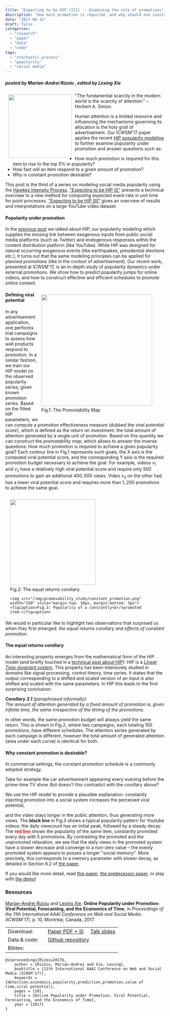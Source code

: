 ```yaml
---
title: "Expecting to be HIP (III) -- Examining the role of promotions"
description: "How much promotion is required, and why should one constantly promote?"
date: "2017-06-12"
draft: false
categories:
  - "research"
  - "paper"
  - "data"
  - "code"
tags:
  - "stochastic process"
  - "popularity"
  - "social media"
---
```


##### posted by _Marian-Andrei Rizoiu_ , edited by _Lexing Xie_ <br />

<img style="float: left;" src="/img/promovability_study/expecting_to_be_hip_icon.png" width="200" Hspace="10" Vspace="5">

"The fundamental scarcity in the modern world is the scarcity of attention." – Herbert A. Simon. 

Human attention is a limited resource and influencing the mechanisms governing its allocation is the holy grail of advertisement.
Our ICWSM'17 paper applies the recent [HIP popularity modeling](/post/expecting_to_be_HIP/) to further examine popularity under promotion and answer questions such as: 

* How much promotion is required for this item to rise to the top 5% in popularity? 
* How fast will an item respond to a given amount of promotion? 
* Why is constant promotion desirable?

<!--more-->

This post is the third of a series on modeling social media popularity using the [Hawkes Intensity Process](https://arxiv.org/abs/1602.06033). ["Expecting to be HIP (I)"](/post/hawkes_intensity/) presents a technical overview to a new method for computing expected event rate in unit time for point processes. ["Expecting to be HIP (II)"](/post/expecting_to_be_HIP/) gives an overview of results and interpretations on a large YouTube video dataset. 


#### Popularity under promotion

In the [previous post](/post/expecting_to_be_HIP/) we talked about HIP, our popularity modeling which supplies the missing link between exogenous inputs from public social media platforms (such as Twitter) and endogenous responses within the content distribution platform (like YouTube).
While HIP was designed for natural occurring exogenous events (like earthquakes, presidential elections etc.), it turns out that the same modeling principles can be applied for planned promotions (like in the context of advertisement).
Our recent work, presented at ICWSM'17, is an in-depth study of popularity dynamics under external promotions.
We show how to predict popularity jumps for online videos, and how to construct effective and efficient schedules to promote online content.


<figure style="float: right; margin-left: 10px" >
  <img src="/img/promovability_study/promovability_map.png" width="350" style="margin-bottom: 5px">
  <figcaption>Fig.1: The Promotability Map</figcaption>
</figure> 

<!-- LX: promotability map is mentioned in the text but not in figure caption. fixing it. 
  OLD fig caption: How much promotion is needed to achieve a goal?
-->
<!--LX: add sectioning to break the blog into bite-sized pieces 
-->
#### Defining viral potential 
In any advertisement application, one performs trial campaigns to assess how well products respond to promotion.
In a similar fashion, we train our HIP model on the observed popularity series, given known promotion series.
Based on the fitted HIP parameters, we can compute a promotion effectiveness measure (dubbed the _viral potential score_), which is defined as the return on investment: the total amount of attention generated by a single unit of promotion.
Based on this quantity we can construct the *promotability map*, which allows to answer the inverse questions: How much promotion is required to achieve a given popularity goal?
Each contour line in Fig.1 represents such goals, the X axis is the computed viral potential score, and the corresponding Y axis is the required promotion budget necessary to achieve the goal.
For example, videos $v_1$ and $v_2$ have a relatively high viral potential score and require only $500$ promotions to gain an additional $400,000$ views.
Video $v_3$ on the other had has a lower viral potential score and requires more than $1,200$ promotions to achieve the same goal.


<figure style="float: right; margin-left: 15px; margin-bottom: 5px">
    <img src="/img/promovability_study/LTI_corollary.png" width="270" style="margin-bottom: 5px">
    <figcaption>Fig.2: The equal returns corollary.</figcaption>
  
    <img src="/img/promovability_study/constant_promotion.png" width="250" style="margin-top: 10px, margin-bottom: 5px">
    <figcaption>Fig.3: Popularity of a constantly<br/>promoted item.</figcaption>
</figure> 

<!-- LX: I don't think the bottom one is the right graphic! we need the one with fitted memory parameters. The corresponding narratives also need to change. 
  -->

<!--
In our paper, we present a series of novel results, ranging from developing metrics to quantify popularity under promotion, to analyzing the factors that influence popularity forecast, to predicting popularity jumps, and to providing guidelines for constructing cost-effective promotion schedules.
These are all important results for online advertisement (and we encourage the reader to go and [check out the paper here](https://arxiv.org/pdf/1703.01012.pdf)), however 
LX: these are too verbose, pointer at the end. 
-->

We would in particular like to highlight two observations that surprised us when they first emerged: *the equal returns corollary* and *effects of constant promotion*.

#### The equal returns corollary

An interesting property emerges from the mathematical form of the HIP model (and briefly touched in a  [technical post about HIP](post/hawkes_intensity/)):
HIP is a [*Linear Time-Invariant system*](https://en.wikipedia.org/wiki/Linear_time-invariant_theory).
This property has been intensively studied in domains like signal processing, control theory, time series. It states that the output corresponding to a shifted and scaled version of an input is also shifted and scaled with the same parameters.
In HIP this leads to the first surprising conclusion:  

_**Corollary 3.1** (paraphrased informally): <br/>
The amount of attention generated by a fixed amount of promotion is, given infinite time, the same irrespective of the timing of the promotions._

In other words, the same promotion budget will always yield the same return.
This is shown in Fig.2, where two campaigns, each totaling 100 promotions, have different schedules.
The attention series generated by each campaign is different, however the total amount of generated attention (area under each curve) is identical for both.

#### Why constant promotion is desirable?
In commercial settings, the constant promotion schedule is a commonly adopted strategy. 
<!--privileged (as opposed to spending the budget all at once, early or late etc.). -->
Take for example the car advertisement appearing every evening before the prime-time TV show. But doesn't this contradict with the corollary above?

We use the HIP model to provide a plausible explanation: constantly injecting promotion into a social system increases the perceived viral potential, 
<!--LX: active voice!  -->
and the video stays longer in the public attention, thus generating more views.
The **black line** in Fig.3 shows a typical popularity pattern for Youtube videos: the daily viewcount has an initial peak, followed by a steady decay.
The <span style="color:red">**red line**</span> shows the popularity of the same item, constantly promoted every day with 5 promotions.
By contrasting the promoted and the unpromoted relaxation, we see that the daily views in the promoted system have a slower decrease and converge to a non-zero value – the
evenly promoted system appears to posses a longer "social memory". More precisely, this corresponds to a memory parameter with slower decay, as detailed in Section 6.2 of [the paper](https://arxiv.org/pdf/1703.01012.pdf). 
<!-- LX:paragraph above needs to change w updated bottom graphic -->

If you would like more detail, read [this paper](https://arxiv.org/pdf/1703.01012.pdf), [the predecessor paper](http://arxiv.org/pdf/1602.06033.pdf), or play with [the demo](https://github.com/andrei-rizoiu/hip-popularity)!

### Resources

[Marian-Andrei Rizoiu](http://www.rizoiu.eu) and [Lexing Xie](http://users.cecs.anu.edu.au/~xlx/). **Online Popularity under Promotion: Viral Potential, Forecasting, and the Economics of Time**, in *Proceedings of the 11th International AAAI Conference on Web and Social Media (ICWSM’17)*, p. 10, Montréal, Canada, 2017. 

| | |
|---|---|
|Download: &nbsp;&nbsp;&nbsp;&nbsp;&nbsp;&nbsp; | [Paper PDF + SI](https://arxiv.org/pdf/1703.01012.pdf) &nbsp;&nbsp;&nbsp; [Talk slides](http://rizoiu.eu/documents/research/presentations/RIZOIU_ICWSM-2017_slides.pdf) |
|Data & code:  | [Github repository](https://github.com/andrei-rizoiu/hip-popularity) <!--&nbsp;&nbsp;&nbsp; [Interactive visualization system](https://github.com/andrei-rizoiu/hip-popularity#hip-visualization-system) --> |
|Bibtex: | |
``` 
@inproceedings{Rizoiu2017b,
    author = {Rizoiu, Marian-Andrei and Xie, Lexing},
    booktitle = {11th International AAAI Conference on Web and Social Media (ICWSM'17)},
    keywords = {detection,economics,popularity,prediction,promotion,value of time,viral potential},
    pages = {10},
    title = {Online Popularity under Promotion: Viral Potential, Forecasting, and the Economics of Time},
    year = {2017}
}
```
